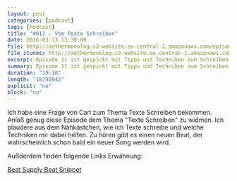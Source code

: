 ```yaml
---
layout: post
categories: [podcast]
tags: [Podcast]
title: "#011 - Vom Texte Schreiben"
date: 2016-03-13 13:30:00
file: http://aethermonolog.s3-website.eu-central-1.amazonaws.com/episodes/aethermonolog-011.mp3
file_itunes: http://aethermonolog.s3-website.eu-central-1.amazonaws.com/episodes/aethermonolog-011.m4a
excerpt: Episode 11 ist gespickt mit Tipps und Techniken zum Schreiben von Rap-Texten. Auf die Ohren gibt es dazu einen ganz neuen Beat.
summary: Episode 11 ist gespickt mit Tipps und Techniken zum Schreiben von Rap-Texten. Auf die Ohren gibt es dazu einen ganz neuen Beat.
duration: "19:18"
length: "18792042"
explicit: "no"
block: "no"
---
```


Ich habe eine Frage von Carl zum Thema Texte Schreiben bekommen. Anlaß genug diese Episode dem Thema "Texte Schreiben" zu widmen. Ich plaudere aus dem Nähkästchen, wie ich Texte schreibe und welche Techniken mir dabei helfen.
Zu hören gibt es einen neuen Beat, der wahrscheinlich schon bald ein neuer Song werden wird.

Außderdem finden folgende Links Erwähnung:

[Beat Supply Beat Snippet](https://soundcloud.com/beat-supply/numerouno)
